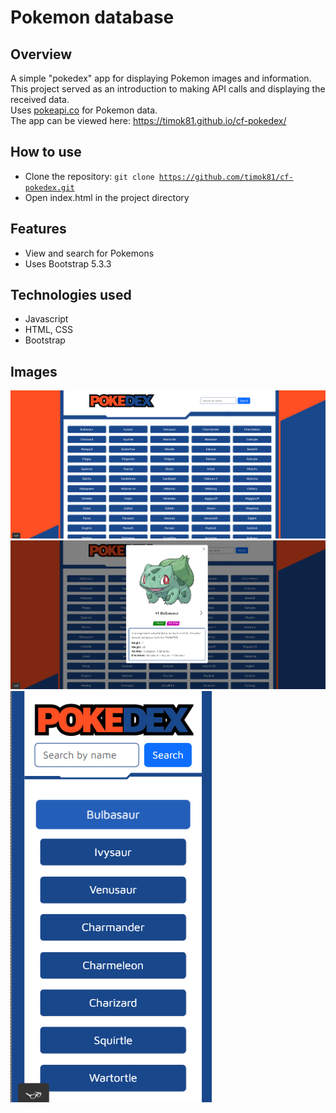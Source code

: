 # Pokemon database

## Overview

A simple "pokedex" app for displaying Pokemon images and information. This project served as an introduction to making API calls and displaying the received data.  
Uses [pokeapi.co](https://pokeapi.co/) for Pokemon data.  
The app can be viewed here: https://timok81.github.io/cf-pokedex/

## How to use

- Clone the repository: <code>git clone https://github.com/timok81/cf-pokedex.git</code>
- Open index.html in the project directory 

## Features

- View and search for Pokemons
- Uses Bootstrap 5.3.3

## Technologies used

- Javascript
- HTML, CSS
- Bootstrap

## Images

![Screenshot of the app](/img/pokedex1.png)
![Screenshot of the app](/img/pokedex2.png)
![Screenshot of the app](/img/pokedex3.png)